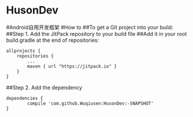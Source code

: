 # HusonDev
#Android自用开发框架
#How to
##To get a Git project into your build:
##Step 1. Add the JitPack repository to your build file
##Add it in your root build.gradle at the end of repositories:

	allprojects {
		repositories {
			...
			maven { url "https://jitpack.io" }
		}
	}
##Step 2. Add the dependency

	dependencies {
	        compile 'com.github.Wuqiusen:HusonDev:-SNAPSHOT'
	}
